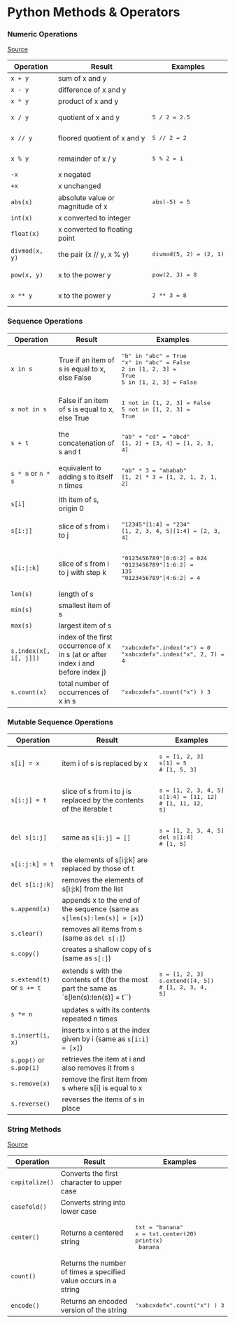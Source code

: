# Python Methods & Operators

### Numeric Operations
[Source](https://docs.python.org/3/library/stdtypes.html)

| Operation         | Result                                                                       | Examples                         |
|-------------------|------------------------------------------------------------------------------|----------------------------------|
| `x + y`           | sum of x and y                                                               |
| `x - y`           | difference of x and y                                                        |
| `x * y`           | product of x and y                                                           |
| `x / y`           | quotient of x and y                                                          | <pre>5 / 2 = 2.5</pre>           |
| `x // y`          | floored quotient of x and y                                                  | <pre>5 // 2 = 2</pre>            |
| `x % y`           | remainder of x / y                                                           | <pre>5 % 2 = 1</pre>             |
| `-x`              | x negated                                                                    |
| `+x`              | x unchanged                                                                  |
| `abs(x)`          | absolute value or magnitude of x                                             | <pre>abs(-5) = 5</pre>           |
| `int(x)`          | x converted to integer                                                       |
| `float(x)`        | x converted to floating point                                                |
| `divmod(x, y)`    | the pair (x // y, x % y)                                                     | <pre>divmod(5, 2) = (2, 1)</pre> |
| `pow(x, y)`       | x to the power y                                                             | <pre>pow(2, 3) = 8</pre>         |
| `x ** y`          | x to the power y                                                             | <pre>2 ** 3 = 8</pre>            |


### Sequence Operations

| Operation              | Result                                                                           | Examples                                                                                                  |
|------------------------|----------------------------------------------------------------------------------|-----------------------------------------------------------------------------------------------------------|
| `x in s`               | True if an item of s is equal to x, else False                                   | <pre>"b" in "abc" = True<br>"x" in "abc" = False<br>2 in [1, 2, 3] = True<br>5 in [1, 2, 3] = False</pre> |
| `x not in s`           | False if an item of s is equal to x, else True                                   | <pre>1 not in [1, 2, 3] = False<br>5 not in [1, 2, 3] = True</pre>                                        |
| `s + t`                | the concatenation of s and t                                                     | <pre>"ab" + "cd" = "abcd"<br>[1, 2] + [3, 4] = [1, 2, 3, 4]</pre>                                         |
| `s * n` or `n * s`     | equivalent to adding s to itself n times                                         | <pre>"ab" * 3 = "ababab"<br>[1, 2] * 3 = [1, 2, 1, 2, 1, 2]</pre>                                         |
| `s[i]`                 | ith item of s, origin 0                                                          |
| `s[i:j]`               | slice of s from i to j                                                           | <pre>"12345"[1:4] = "234"<br>[1, 2, 3, 4, 5][1:4] = [2, 3, 4]</pre>                                       |
| `s[i:j:k]`             | slice of s from i to j with step k                                               | <pre>"0123456789"[0:6:2] = 024<br>"0123456789"[1:6:2] = 135<br>"0123456789"[4:6:2] = 4</pre>              |
| `len(s)`               | length of s                                                                      |
| `min(s)`               | smallest item of s                                                               |
| `max(s)`               | largest item of s                                                                |
| `s.index(x[, i[, j]])` | index of the first occurrence of x in s (at or after index i and before index j) | <pre>"xabcxdefx".index("x") = 0<br>"xabcxdefx".index("x", 2, 7) = 4</pre>                                 |
| `s.count(x)`           | total number of occurrences of x in s                                            | <pre>"xabcxdefx".count("x") ) 3</pre>                                                                     |


### Mutable Sequence Operations
| Operation                 | Result                                                                                   | Examples                                                                |
|---------------------------|------------------------------------------------------------------------------------------|-------------------------------------------------------------------------|
| `s[i] = x`                | item i of s is replaced by x                                                             | <pre>s = [1, 2, 3]<br>s[1] = 5<br># [1, 5, 3]</pre>                     |
| `s[i:j] = t`              | slice of s from i to j is replaced by the contents of the iterable t                     | <pre>s = [1, 2, 3, 4, 5]<br>s[1:4] = [11, 12]<br># [1, 11, 12, 5]</pre> |
| `del s[i:j]`              | same as `s[i:j] = []`                                                                    | <pre>s = [1, 2, 3, 4, 5]<br>del s[1:4]<br># [1, 5]</pre>                |
| `s[i:j:k] = t`            | the elements of s[i:j:k] are replaced by those of t                                      |
| `del s[i:j:k]`            | removes the elements of s[i:j:k] from the list                                           |
| `s.append(x)`             | appends x to the end of the sequence (same as `s[len(s):len(s)] = [x]`)                  |
| `s.clear()`               | removes all items from s (same as `del s[:]`)                                            |
| `s.copy()`                | creates a shallow copy of s (same as `s[:]`)                                             |
| `s.extend(t)` or `s += t` | extends s with the contents of t (for the most part the same as `s[len(s):len(s)] = t``) | <pre>s = [1, 2, 3]<br>s.extend([4, 5])<br># [1, 2, 3, 4, 5]</pre>       |
| `s *= n`                  | updates s with its contents repeated n times                                             |
| `s.insert(i, x)`          | inserts x into s at the index given by i (same as `s[i:i] = [x]`)                        |
| `s.pop()` or `s.pop(i)`   | retrieves the item at i and also removes it from s                                       |
| `s.remove(x)`             | remove the first item from s where s[i] is equal to x                                    |
| `s.reverse()`             | reverses the items of s in place                                                         |

### String Methods
[Source](https://www.w3schools.com/python/python_ref_string.asp)

| Operation      | Result                                                           | Examples                                                                      |
|----------------|------------------------------------------------------------------|-------------------------------------------------------------------------------|
| `capitalize()` | Converts the first character to upper case                       |
| `casefold()`   | Converts string into lower case                                  |
| `center()`     | Returns a centered string                                        | <pre>txt = "banana"<br>x = txt.center(20)<br>print(x)<br>    banana    </pre> |
| `count()`      | Returns the number of times a specified value occurs in a string |
| `encode()`     | Returns an encoded version of the string                         | <pre>"xabcxdefx".count("x") ) 3</pre>                                         |



<pre><br></pre>
<pre><br></pre>
<pre><br></pre>
